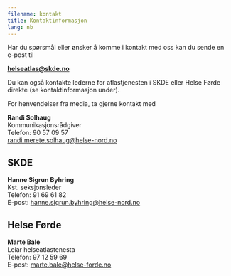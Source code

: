 ```yaml
---
filename: kontakt
title: Kontaktinformasjon
lang: nb
---
```


Har du spørsmål eller ønsker å komme i kontakt med oss kan du sende en e-post til

**helseatlas@skde.no**

Du kan også kontakte lederne for atlastjenesten i SKDE eller Helse Førde direkte (se kontaktinformasjon under).

For henvendelser fra media, ta gjerne kontakt med

**Randi Solhaug**\
Kommunikasjonsrådgiver\
Telefon: 90 57 09 57\
randi.merete.solhaug@helse-nord.no

## SKDE

**Hanne Sigrun Byhring**\
Kst. seksjonsleder\
Telefon: 91 69 61 82\
E-post: hanne.sigrun.byhring@helse-nord.no

## Helse Førde

**Marte Bale**\
Leiar helseatlastenesta\
Telefon: 97 12 59 69\
E-post: marte.bale@helse-forde.no
